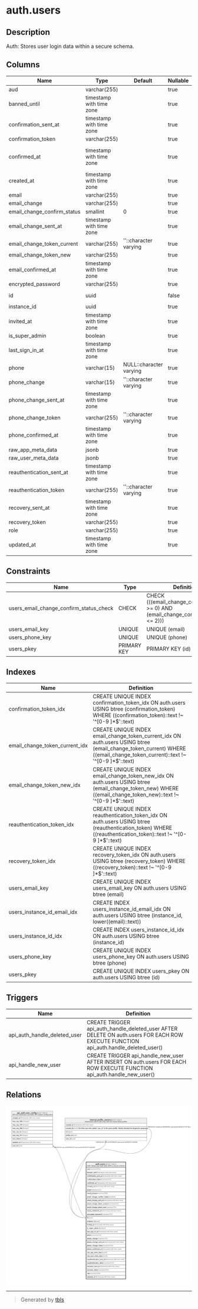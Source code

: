 # auth.users

## Description

Auth: Stores user login data within a secure schema.

## Columns

| Name | Type | Default | Nullable | Extra Definition | Children | Parents | Comment |
| ---- | ---- | ------- | -------- | ---------------- | -------- | ------- | ------- |
| aud | varchar(255) |  | true |  |  |  |  |
| banned_until | timestamp with time zone |  | true |  |  |  |  |
| confirmation_sent_at | timestamp with time zone |  | true |  |  |  |  |
| confirmation_token | varchar(255) |  | true |  |  |  |  |
| confirmed_at | timestamp with time zone |  | true | GENERATED ALWAYS AS LEAST(email_confirmed_at, phone_confirmed_at) STORED |  |  |  |
| created_at | timestamp with time zone |  | true |  |  |  |  |
| email | varchar(255) |  | true |  |  |  |  |
| email_change | varchar(255) |  | true |  |  |  |  |
| email_change_confirm_status | smallint | 0 | true |  |  |  |  |
| email_change_sent_at | timestamp with time zone |  | true |  |  |  |  |
| email_change_token_current | varchar(255) | ''::character varying | true |  |  |  |  |
| email_change_token_new | varchar(255) |  | true |  |  |  |  |
| email_confirmed_at | timestamp with time zone |  | true |  |  |  |  |
| encrypted_password | varchar(255) |  | true |  |  |  |  |
| id | uuid |  | false |  | [api_auth.user_config](api_auth.user_config.md) [internal.profile_owners](internal.profile_owners.md) |  |  |
| instance_id | uuid |  | true |  |  |  |  |
| invited_at | timestamp with time zone |  | true |  |  |  |  |
| is_super_admin | boolean |  | true |  |  |  |  |
| last_sign_in_at | timestamp with time zone |  | true |  |  |  |  |
| phone | varchar(15) | NULL::character varying | true |  |  |  |  |
| phone_change | varchar(15) | ''::character varying | true |  |  |  |  |
| phone_change_sent_at | timestamp with time zone |  | true |  |  |  |  |
| phone_change_token | varchar(255) | ''::character varying | true |  |  |  |  |
| phone_confirmed_at | timestamp with time zone |  | true |  |  |  |  |
| raw_app_meta_data | jsonb |  | true |  |  |  |  |
| raw_user_meta_data | jsonb |  | true |  |  |  |  |
| reauthentication_sent_at | timestamp with time zone |  | true |  |  |  |  |
| reauthentication_token | varchar(255) | ''::character varying | true |  |  |  |  |
| recovery_sent_at | timestamp with time zone |  | true |  |  |  |  |
| recovery_token | varchar(255) |  | true |  |  |  |  |
| role | varchar(255) |  | true |  |  |  |  |
| updated_at | timestamp with time zone |  | true |  |  |  |  |

## Constraints

| Name | Type | Definition |
| ---- | ---- | ---------- |
| users_email_change_confirm_status_check | CHECK | CHECK (((email_change_confirm_status >= 0) AND (email_change_confirm_status <= 2))) |
| users_email_key | UNIQUE | UNIQUE (email) |
| users_phone_key | UNIQUE | UNIQUE (phone) |
| users_pkey | PRIMARY KEY | PRIMARY KEY (id) |

## Indexes

| Name | Definition |
| ---- | ---------- |
| confirmation_token_idx | CREATE UNIQUE INDEX confirmation_token_idx ON auth.users USING btree (confirmation_token) WHERE ((confirmation_token)::text !~ '^[0-9 ]*$'::text) |
| email_change_token_current_idx | CREATE UNIQUE INDEX email_change_token_current_idx ON auth.users USING btree (email_change_token_current) WHERE ((email_change_token_current)::text !~ '^[0-9 ]*$'::text) |
| email_change_token_new_idx | CREATE UNIQUE INDEX email_change_token_new_idx ON auth.users USING btree (email_change_token_new) WHERE ((email_change_token_new)::text !~ '^[0-9 ]*$'::text) |
| reauthentication_token_idx | CREATE UNIQUE INDEX reauthentication_token_idx ON auth.users USING btree (reauthentication_token) WHERE ((reauthentication_token)::text !~ '^[0-9 ]*$'::text) |
| recovery_token_idx | CREATE UNIQUE INDEX recovery_token_idx ON auth.users USING btree (recovery_token) WHERE ((recovery_token)::text !~ '^[0-9 ]*$'::text) |
| users_email_key | CREATE UNIQUE INDEX users_email_key ON auth.users USING btree (email) |
| users_instance_id_email_idx | CREATE INDEX users_instance_id_email_idx ON auth.users USING btree (instance_id, lower((email)::text)) |
| users_instance_id_idx | CREATE INDEX users_instance_id_idx ON auth.users USING btree (instance_id) |
| users_phone_key | CREATE UNIQUE INDEX users_phone_key ON auth.users USING btree (phone) |
| users_pkey | CREATE UNIQUE INDEX users_pkey ON auth.users USING btree (id) |

## Triggers

| Name | Definition |
| ---- | ---------- |
| api_auth_handle_deleted_user | CREATE TRIGGER api_auth_handle_deleted_user AFTER DELETE ON auth.users FOR EACH ROW EXECUTE FUNCTION api_auth.handle_deleted_user() |
| api_handle_new_user | CREATE TRIGGER api_handle_new_user AFTER INSERT ON auth.users FOR EACH ROW EXECUTE FUNCTION api_auth.handle_new_user() |

## Relations

![er](auth.users.png)

---

> Generated by [tbls](https://github.com/k1LoW/tbls)
